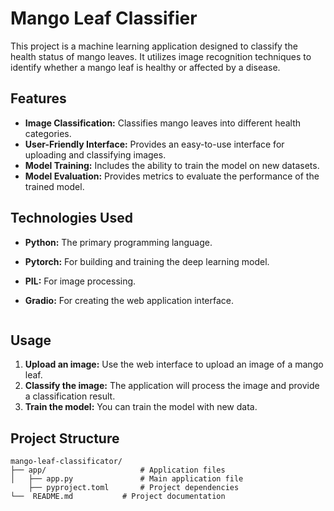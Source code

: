 # Mango Leaf Classifier

This project is a machine learning application designed to classify the health status of mango leaves. It utilizes image recognition techniques to identify whether a mango leaf is healthy or affected by a disease.

## Features

-   **Image Classification:** Classifies mango leaves into different health categories.
-   **User-Friendly Interface:** Provides an easy-to-use interface for uploading and classifying images.
-   **Model Training:** Includes the ability to train the model on new datasets.
-   **Model Evaluation:** Provides metrics to evaluate the performance of the trained model.

## Technologies Used

-   **Python:** The primary programming language.
-   **Pytorch:** For building and training the deep learning model.
-   **PIL:** For image processing.
-   **Gradio:** For creating the web application interface.



    ```

## Usage

1.  **Upload an image:** Use the web interface to upload an image of a mango leaf.
2.  **Classify the image:** The application will process the image and provide a classification result.
3. **Train the model:** You can train the model with new data.

## Project Structure

```
mango-leaf-classificator/
├── app/                     # Application files
│   ├── app.py               # Main application file           
    ├── pyproject.toml       # Project dependencies
└──  README.md           # Project documentation
